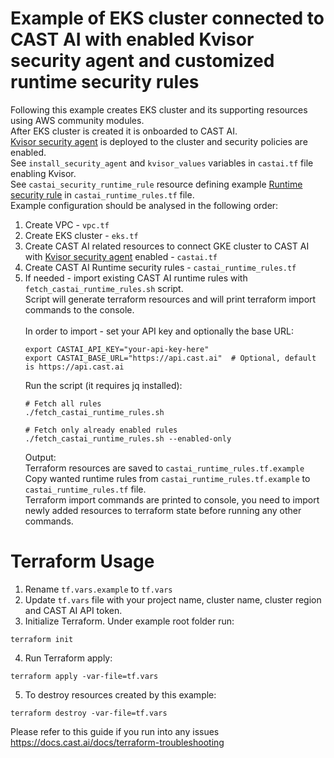 # Example of EKS cluster connected to CAST AI with enabled Kvisor security agent and customized runtime security rules
Following this example creates EKS cluster and its supporting resources using AWS community modules.\
After EKS cluster is created it is onboarded to CAST AI.\
[Kvisor security agent](https://docs.cast.ai/docs/kvisor) is deployed to the cluster and security policies are enabled.\
See `install_security_agent` and `kvisor_values` variables in `castai.tf` file enabling Kvisor.\
See `castai_security_runtime_rule` resource defining example [Runtime security rule](https://docs.cast.ai/docs/anomaly-rules-engine) in `castai_runtime_rules.tf` file.\
Example configuration should be analysed in the following order:
1. Create VPC - `vpc.tf`
2. Create EKS cluster - `eks.tf`
3. Create CAST AI related resources to connect GKE cluster to CAST AI with [Kvisor security agent](https://docs.cast.ai/docs/kvisor) enabled - `castai.tf`
4. Create CAST AI Runtime security rules - `castai_runtime_rules.tf`
5. If needed - import existing CAST AI runtime rules with `fetch_castai_runtime_rules.sh` script.\
   Script will generate terraform resources and will print terraform import commands to the console.\
   \
   In order to import - set your API key and optionally the base URL:
   ```
   export CASTAI_API_KEY="your-api-key-here"
   export CASTAI_BASE_URL="https://api.cast.ai"  # Optional, default is https://api.cast.ai
   ```
   Run the script (it requires jq installed):
   ```
   # Fetch all rules
   ./fetch_castai_runtime_rules.sh
   
   # Fetch only already enabled rules
   ./fetch_castai_runtime_rules.sh --enabled-only
   ```
   Output:\
   Terraform resources are saved to `castai_runtime_rules.tf.example`\
   Copy wanted runtime rules from `castai_runtime_rules.tf.example` to `castai_runtime_rules.tf` file.\
   Terraform import commands are printed to console, you need to import newly added resources to terraform state before running any other commands.

# Terraform Usage
1. Rename `tf.vars.example` to `tf.vars`
2. Update `tf.vars` file with your project name, cluster name, cluster region and CAST AI API token.
3. Initialize Terraform. Under example root folder run:
```
terraform init
```
4. Run Terraform apply:
```
terraform apply -var-file=tf.vars
```
5. To destroy resources created by this example:
```
terraform destroy -var-file=tf.vars
```

Please refer to this guide if you run into any issues https://docs.cast.ai/docs/terraform-troubleshooting
